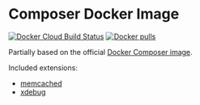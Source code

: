 # Composer Docker Image

[![Docker Cloud Build Status](https://img.shields.io/docker/cloud/build/ikaraszi/composer)](https://hub.docker.com/r/ikaraszi/composer/builds)
[![Docker pulls](https://img.shields.io/docker/pulls/ikaraszi/composer.svg)](https://hub.docker.com/r/ikaraszi/composer/)

Partially based on the official [Docker Composer image](https://github.com/composer/docker).

Included extensions:

- [memcached]
- [xdebug]

[memcached]: https://www.php.net/manual/en/book.memcached.php
[xdebug]: https://xdebug.org/
